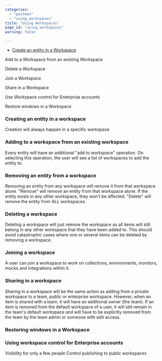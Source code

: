 ```yaml
---
categories:
  - "postman"
  - "using_workspaces"
title: "Using Workspaces"
page_id: "using_workspaces"
warning: false

---
```


* [Create an entity in a Workspace](#createEntity)

Add to a Workspace from an existing Workspace

Delete a Workspace

Join a Workspace

Share in a Workspace

Use Workspace control for Enterprise accounts

Restore windows in a Workspace




<h3 id="createEntity">Creating an entity in a workspace</h3>

Creation will always happen in a specific workspace

### Adding to a workspace from an existing workspace

Every entity will have an additional "add to workspace" operation. On selecting this operation, the user will see a list of workspaces to add the entity to.

### Removing an entity from a workspace 
Removing an entity from any workspace will remove it from that workspace alone. "Remove" will remove an entity from that workspace alone. If the entity exists in any other workspace, they won't be affected. "Delete" will remove the entity from ALL workspaces.

### Deleting a workspace

Deleting a workspace will just remove the workspace as all items will still belong in any other workspace that they have been added to. This should avoid catastrophic cases where one or several items can be deleted by removing a workspace. 

### Joining a workspace

A user can join a workspace to work on collections, environments, monitors, mocks and integrations within it.

### Sharing in a workspace
Sharing in a workspace will be the same action as adding from a private workspace to a team, public or enterprise workspace. However, when an item is shared with a team, it will have an additional owner (the team). If an item is removed from the default workspace of a user, it will still remain in the team's default workspace and will have to be explicitly removed from the team by the team admin or someone with edit access.

### Restoring windows in a Workspace


### Using workspace control for Enterprise accounts

Visibility for only a few people
Control publishing to public workspaces
